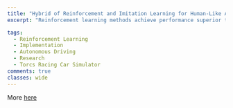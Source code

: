 ```yaml
---
title: "Hybrid of Reinforcement and Imitation Learning for Human-Like Agents"
excerpt: "Reinforcement learning methods achieve performance superior to humans in a wide range of complex tasks and uncertain environments. However, high performance is not the sole metric for practical use such as in a game AI or autonomous driving. A highly efficient agent performs greedily and selfishly, and is thus inconvenient for surrounding users, hence a demand for human-like agents. Imitation learning reproduces the behavior of a human expert and builds a human-like agent. However, its performance is limited to the expert's. In this study, we propose a training scheme to construct a human-like and efficient agent via mixing reinforcement and imitation learning for discrete and continuous action space problems. The proposed hybrid agent achieves a higher performance than a strict imitation learning agent and exhibits more human-like behavior, which is measured via a human sensitivity test."

tags:
  - Reinforcement Learning
  - Implementation
  - Autonomous Driving
  - Research
  - Torcs Racing Car Simulator
comments: true
classes: wide
---
```


More [here](https://www.jstage.jst.go.jp/article/transinf/E103.D/9/E103.D_2019EDP7298/_article)